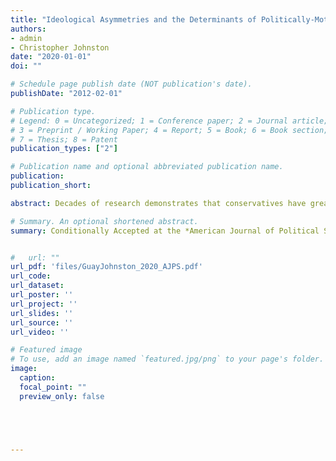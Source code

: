 ```yaml
---
title: "Ideological Asymmetries and the Determinants of Politically-Motivated Reasoning"
authors:
- admin
- Christopher Johnston
date: "2020-01-01" 
doi: ""

# Schedule page publish date (NOT publication's date).
publishDate: "2012-02-01" 

# Publication type.
# Legend: 0 = Uncategorized; 1 = Conference paper; 2 = Journal article;
# 3 = Preprint / Working Paper; 4 = Report; 5 = Book; 6 = Book section;
# 7 = Thesis; 8 = Patent
publication_types: ["2"]

# Publication name and optional abbreviated publication name.
publication: 
publication_short: 

abstract: Decades of research demonstrates that conservatives have greater needs for certainty and closure than liberals. This suggests an asymmetry hypothesis- conservatives are less open to new information that conflicts with their prior beliefs and, in turn, political accountability will be lower on the right than the left. However, recent work suggests that liberals and conservatives are equally prone to politically-motivated reasoning (PMR). The present paper confronts this puzzle. First, we identify significant limitations of extant studies evaluating the asymmetry hypothesis and deploy two national survey experiments to address them. Second, we provide the first direct test of the key theoretical claim underpinning the asymmetrcay hypothesis- epistemic needs for certainty promote PMR. We find little evidence for the asymmetry hypothesis. Importantly, however, we also find no evidence that epistemic needs promote PMR. That is, while conservatives have greater needs for certainty, these needs are not a major source of political bias.  

# Summary. An optional shortened abstract.
summary: Conditionally Accepted at the *American Journal of Political Science.*


#   url: ""
url_pdf: 'files/GuayJohnston_2020_AJPS.pdf'
url_code: 
url_dataset: 
url_poster: ''
url_project: ''
url_slides: ''
url_source: ''
url_video: ''

# Featured image
# To use, add an image named `featured.jpg/png` to your page's folder. 
image:
  caption: 
  focal_point: ""
  preview_only: false





---
```




